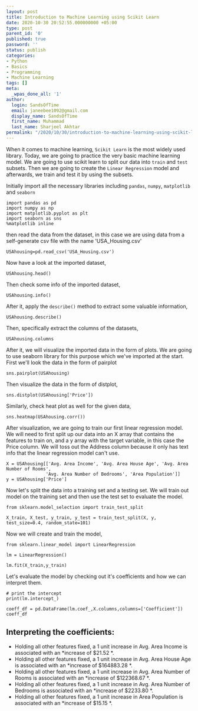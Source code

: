 ```yaml
---
layout: post
title: Introduction to Machine Learning using Scikit Learn
date: 2020-10-30 20:52:55.000000000 +05:00
type: post
parent_id: '0'
published: true
password: ''
status: publish
categories:
- Python
- Basics
- Programming
- Machine Learning
tags: []
meta:
  _wpas_done_all: '1'
author:
  login: SandsOfTime
  email: janeebee1092@gmail.com
  display_name: SandsOfTime
  first_name: Muhammad
  last_name: Sharjeel Akhtar
permalink: "/2020/10/30/introduction-to-machine-learning-using-scikit-learn"
---
```

When it comes to machine learning, `Scikit Learn` is the most widely used library. Today, we are going to practice the very basic machine learning model. We are going to use scikit learn to split our data into `train` and `test` subsets. Then we are going to create the `Linear Regression` model and afterwards, we train and test it by using the subsets.

Initially import all the necessary libraries including `pandas`, `numpy`, `matplotlib` and `seaborn`

```
import pandas as pd
import numpy as np
import matplotlib.pyplot as plt
import seaborn as sns
%matplotlib inline
```

then read the data from the dataset, in this case we are using data from a self-generate csv file with the name 'USA_Housing.csv'

```
USAhousing=pd.read_csv('USA_Housing.csv')
```

Now have a look at the imported dataset,

```
USAhousing.head()
```

Then check some info of the imported dataset,

```
USAhousing.info()
```

After it, apply the `describe()` method to extract some valuable information,

```
USAhousing.describe()
```

Then, specifically extract the columns of the datasets,

```
USAhousing.columns
```

After it, we will visualize the imported data in the form of plots. We are going to use seaborn library for this purpose which we've imported at the start. First we'll look the data in the form of pairplot

```
sns.pairplot(USAhousing)
```

Then visualize the data in the form of distplot,

```
sns.distplot(USAhousing['Price'])
```

Similarly, check heat plot as well for the given data,

```
sns.heatmap(USAhousing.corr())
```

After visualization, we are going to train our first linear regression model. We will need to first split up our data into an X array that contains the features to train on, and a y array with the target variable, in this case the Price column. We will toss out the Address column because it only has text info that the linear regression model can't use.

```
X = USAhousing[['Avg. Area Income', 'Avg. Area House Age', 'Avg. Area Number of Rooms',
               'Avg. Area Number of Bedrooms', 'Area Population']]
y = USAhousing['Price']
```

Now let's split the data into a training set and a testing set. We will train out model on the training set and then use the test set to evaluate the model.

```
from sklearn.model_selection import train_test_split
```

```
X_train, X_test, y_train, y_test = train_test_split(X, y, test_size=0.4, random_state=101)
```

Now we will create and train the model,

```
from sklearn.linear_model import LinearRegression
```

```
lm = LinearRegression()
```

```
lm.fit(X_train,y_train)
```

Let's evaluate the model by checking out it's coefficients and how we can interpret them.

```
# print the intercept
print(lm.intercept_)
```

```
coeff_df = pd.DataFrame(lm.coef_,X.columns,columns=['Coefficient'])
coeff_df
```

## Interpreting the coefficients:


* Holding all other features fixed, a 1 unit increase in Avg. Area Income is associated with an *increase of $21.52 *.
* Holding all other features fixed, a 1 unit increase in Avg. Area House Age is associated with an *increase of $164883.28 *.
* Holding all other features fixed, a 1 unit increase in Avg. Area Number of Rooms is associated with an *increase of $122368.67 *.
* Holding all other features fixed, a 1 unit increase in Avg. Area Number of Bedrooms is associated with an *increase of $2233.80 *.
* Holding all other features fixed, a 1 unit increase in Area Population is associated with an *increase of $15.15 *.
